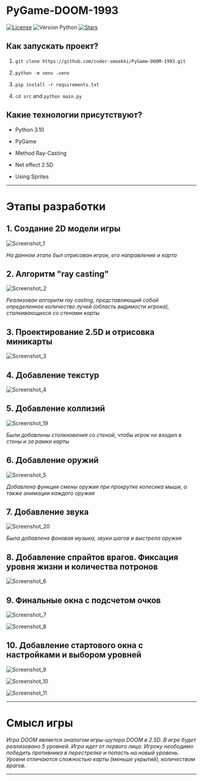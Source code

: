 # PyGame-DOOM-1993

[![License](https://img.shields.io/badge/license-MIT-green)](https://github.com/coder-smookki/PyGame-DOOM-1993/blob/main/LICENSE)
![Version Python](https://img.shields.io/badge/python-=>3.10-orange)
[![Stars](https://img.shields.io/github/stars/coder-smookki/PyGame-DOOM-1993?style=flat
)](https://github.com/coder-smookki/PyGame-DOOM-1993/stargazers)


## Как запускать проект?

1. `git clone https://github.com/coder-smookki/PyGame-DOOM-1993.git`

2. `python -m venv .venv`

3. `pip install -r requirements.txt`

4. `cd src` and `python main.py`

## Какие технологии присутствуют?

* Python 3.10

* PyGame

* Method Ray-Casting

* Net effect 2.5D

* Using Sprites
  
---

# Этапы разработки
    
## 1. Создание 2D модели игры
  
![Screenshot_1](https://user-images.githubusercontent.com/102893182/213878723-2d3f2266-9420-4207-a22c-f15f16eab3b4.png)

_На данном этапе был отрисован игрок, его направление и карта_
  
## 2. Алгоритм "ray casting"

![Screenshot_2](https://user-images.githubusercontent.com/102893182/213878741-686687ee-bb26-46d1-8d97-1057db4c1475.png)

_Реализован алгоритм ray casting, представляющий собой определенное количество лучей (область видимости игрока), сталкивающихся со стенами карты_
  
## 3. Проектирование 2.5D и отрисовка миникарты
  
![Screenshot_3](https://user-images.githubusercontent.com/102893182/213878757-6afd9e4e-fb26-480a-8162-b708ee088446.png)

## 4. Добавление текстур

![Screenshot_4](https://user-images.githubusercontent.com/102893182/213878775-e8d652e2-c339-4af2-a986-b49dc9579f36.png)

## 5. Добавление коллизий
  
![Screenshot_19](https://user-images.githubusercontent.com/102893182/213879761-c23299f0-75a8-4964-9f18-5db6906732b6.png)
  
_Были добавлены столкновения со стеной, чтобы игрок не входил в стены и за рамки карты_
  
## 6. Добавление оружий

![Screenshot_5](https://user-images.githubusercontent.com/102893182/213878790-b4517583-f184-4dd4-ac67-b0f4043f1376.png)

_Добавлена функция смены оружия при прокрутке колесика мыши, а также анимации каждого оружия_
  
## 7. Добавление звука

![Screenshot_20](https://user-images.githubusercontent.com/102893182/213879753-d2e1f640-17e4-4b18-b4d4-a0aa18f0f759.png)
  
_Была добавлена фоновая музыка, звуки шагов и выстрела оружия_
  
## 8. Добавление спрайтов врагов. Фиксация уровня жизни и количества потронов


![Screenshot_6](https://user-images.githubusercontent.com/102893182/213878801-f7f21cbe-e7ed-4b84-8158-d02426776b73.png)

## 9. Финальные окна с подсчетом очков

![Screenshot_7](https://user-images.githubusercontent.com/102893182/213878814-95271c34-3fc9-48aa-b20f-32076dc20d32.png)

![Screenshot_8](https://user-images.githubusercontent.com/102893182/213878817-cac2f79b-1a5c-4219-9cb6-8f8ce1aa8b65.png)

## 10. Добавление стартового окна с настройками и выбором уровней

![Screenshot_9](https://user-images.githubusercontent.com/102893182/213878834-03b7af7e-3064-455b-a5be-9f552de3d84c.png)

![Screenshot_10](https://user-images.githubusercontent.com/102893182/213878838-93f55a2a-a045-40c8-b466-0b254b45b4aa.png)

![Screenshot_11](https://user-images.githubusercontent.com/102893182/213878846-ccfd9aaf-bbca-4ddc-855e-7ace46648063.png)

---

# Смысл игры
    
_Игра DOOM является аналогом игры-шутера DOOM в 2.5D. В игре будет реализовано 5 уровней. Игра идет от первого лица. Игроку неободимо победить противника в перестрелке и попасть на новый уровень. Уровни отличаются сложностью карты (меньше укрытий), количеством врагов._
    
---
